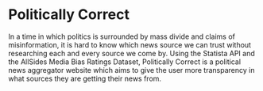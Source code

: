 # Politically Correct

In a time in which politics is surrounded by mass divide and claims of misinformation, it is hard to know which news source we can trust without researching each and every source we come by. Using the Statista API and the AllSides Media Bias Ratings Dataset, Politically Correct is a political news aggregator website which aims to give the user more transparency in what sources they are getting their news from.